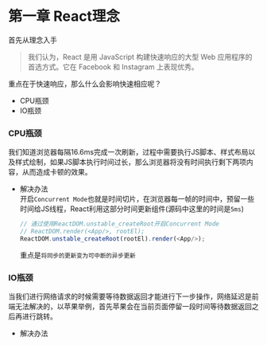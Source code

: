 # 第一章 React理念  
首先从理念入手
> 我们认为，React 是用 JavaScript 构建快速响应的大型 Web 应用程序的首选方式。它在 Facebook 和 Instagram 上表现优秀。  

重点在于快速响应，那么什么会影响快速相应呢？  
- CPU瓶颈
- IO瓶颈  

### CPU瓶颈  
我们知道浏览器每隔16.6ms完成一次刷新，过程中需要执行JS脚本、样式布局以及样式绘制，如果JS脚本执行时间过长，那么浏览器将没有时间执行剩下两项内容，从而造成卡顿的效果。  

- 解决办法  
  开启``Concurrent Mode``也就是时间切片，在浏览器每一帧的时间中，预留一些时间给JS线程，React利用这部分时间更新组件(源码中这里的时间是``5ms``)  
  ```javascript
  // 通过使用ReactDOM.unstable_createRoot开启Concurrent Mode
  // ReactDOM.render(<App/>, rootEl);  
  ReactDOM.unstable_createRoot(rootEl).render(<App/>);
  ```  
  重点是``将同步的更新变为可中断的异步更新``  

### IO瓶颈  
当我们进行网络请求的时候需要等待数据返回才能进行下一步操作，网络延迟是前端无法解决的，以苹果举例，首先苹果会在当前页面停留一段时间等待数据返回之后再进行跳转。  
- 解决办法  
  

